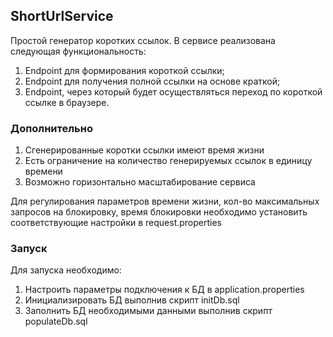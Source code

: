 ## **ShortUrlService**

Простой генератор коротких ссылок. В сервисе реализована следующая функциональность:
1) Endpoint для формирования короткой ссылки;
2) Endpoint для получения полной ссылки на основе краткой;
3) Endpoint, через который будет осуществляться переход по короткой ссылке в браузере.

### Дополнительно
1) Сгенерированные коротки ссылки имеют время жизни 
2) Есть ограничение на количество генерируемых ссылок в единицу времени
3) Возможно горизонтально масштабирование сервиса

Для регулирования параметров времени жизни, 
кол-во максимальных запросов на блокировку, 
время блокировки необходимо установить соответствующие настройки в request.properties

### Запуск
Для запуска необходимо:
1) Настроить параметры подключения к БД в application.properties
2) Инициализировать БД выполнив скрипт initDb.sql
3) Заполнить БД необходимыми данными выполнив скрипт populateDb.sql